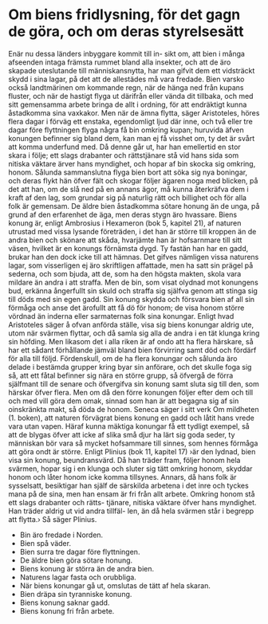 # Om biens fridlysning, för det gagn de göra, och om deras styrelsesätt

Enär nu dessa länders inbyggare kommit till in- sikt om, att bien i många afseenden intaga främsta rummet bland alla insekter, och att de äro skapade uteslutande till människansnytta, har man gifvit dem ett vidsträckt skydd i sina lagar, på det att de allestädes må vara fredade. Bien varsko också landtmärinen om kommande regn, när de hänga ned från kupans fluster, och när de hastigt flyga ut därifrån eller vända dit tillbaka, och med sitt gemensamma arbete bringa de allt i ordning, för att endräktigt kunna åstadkomma sina vaxkakor. Men när de ämna flytta, säger Aristoteles, höres flera dagar i förväg ett enstaka, egendomligt ljud där inne, och två eller tre dagar före flyttningen flyga några få bin omkring kupan; huruvida äfven konungen befinner sig bland dem, kan man ej få visshet om, ty det är svårt att komma underfund med. Då denne går ut, har han emellertid en stor skara i följe; ett slags drabanter och rättstjänare stå vid hans sida som nitiska väktare ärver hans myndighet, och hopar af bin skocka sig omkring, honom. Sålunda sammanslutna flyga bien bort att söka sig nya boningar, och deras flykt hän öfver fält och skogar följer ägaren noga med blicken, på det att han, om de slå ned på en annans ägor, må kunna återkräfva dem i kraft af den lag, som grundar sig på naturlig rätt och billighet och för alla folk är gemensam. De äldre bien åstadkomma sötare honung än de unga, på grund af den erfarenhet de äga, men deras stygn äro hvassare. Biens konung är, enligt Ambrosius i Hexameron (bok 5, kapitel  21), af naturen utrustad med vissa lysande företräden, i det han är större till kroppen än de andra bien och skönare att skåda, hvarjämte han är hofsarnmare till sitt väsen, hvilket är en konungs förnämsta dygd. Ty fastän han har en gadd, brukar han den dock icke till att hämnas. Det gifves nämligen vissa naturens lagar, som visserligen ej äro skriftligen affattade, men ha satt sin prägel på sederna, och som bjuda, att de, som ha den högsta makten, skola vara mildare än andra i att straffa. Men de bin, som visat olydnad mot konungens bud, erkänna ångerfullt sin skuld och straffa sig själfva genom att stinga sig till döds med sin egen gadd. Sin konung skydda och försvara bien af all sin förmåga och anse det ärofullt att få dö för honom; de visa honom större vördnad än inderna eller sarmaternas folk sina konungar. Enligt hvad Aristoteles säger å ofvan anförda ställe, visa sig biens konungar aldrig ute, utom när svärmen flyttar, och då samla sig alla de andra i en tät klunga kring sin höfding. Men likasom det i alla riken är af ondo att ha flera härskare, så har ett sådant förhållande jämväl bland bien förvirring samt död och fördärf för alla till följd. Fördenskull, om de ha flera konungar och sålunda äro delade i bestämda grupper kring byar sin anförare, och det skulle foga sig så, att ett fåtal befinner sig nära en större grupp, så öfvergå de förra själfmant till de senare och öfvergifva sin konung samt sluta sig till den, som härskar öfver flera. Men om då den förre konungen följer efter dem och till och med vill göra dem omak, sinnad som han är att begagna sig af sin oinskränkta makt, så döda de honom. Seneca säger i sitt verk Om mildheten (1. boken), att naturen förvägrat biens konung en gadd och låtit hans vrede vara utan vapen. Häraf kunna mäktiga konungar få ett tydligt exempel, så att de blygas öfver att icke af slika små djur ha lärt sig goda seder, ty människan bör vara så mycket hofsammare till sinnes, som hennes förmåga att göra ondt är större. Enligt Plinius (bok 11, kapitel 17) ›är den lydnad, bien visa sin konung, beundransvärd. Då han träder fram, följer honom hela svärmen, hopar sig i en klunga och sluter sig tätt omkring honom, skyddar honom och låter honom icke komma tillsynes. Annars, då hans folk är sysselsatt, besiktigar han själf de särskilda arbetena i det inre och tyckes mana på de sina, men han ensam är fri från allt arbete. Omkring honom stå ett slags drabanter och rätts- tjänare, nitiska väktare öfver hans myndighet. Han träder aldrig ut vid andra tillfäl- len, än då hela svärmen står i begrepp att flytta.› Så säger Plinius.

- Bin äro fredade i Norden.
- Bien spå väder.
- Bien surra tre dagar före flyttningen.
- De äldre bien göra sötare honung.
- Biens konung är störra än de andra bien.
- Naturens lagar fasta och orubbliga.
- När biens konungar gå ut, omslutas de tätt af hela skaran.
- Bien dräpa sin tyranniske konung.
- Biens konung saknar gadd.
- Biens konung fri från arbete.